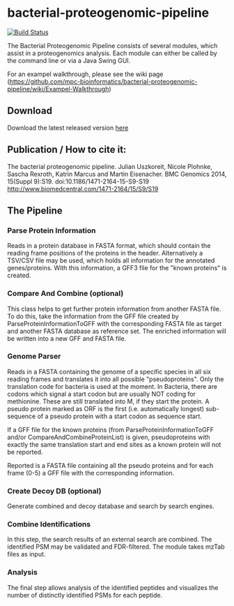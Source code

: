 bacterial-proteogenomic-pipeline
================================

[![Build Status](https://travis-ci.org/mpc-bioinformatics/bacterial-proteogenomic-pipeline.svg?branch=master)](https://travis-ci.org/mpc-bioinformatics/bacterial-proteogenomic-pipeline)

The Bacterial Proteogenomic Pipeline consists of several modules, which assist
in a proteogenomics analysis. Each module can either be called by the command
line or via a Java Swing GUI.

For an exampel walkthrough, please see the wiki page (https://github.com/mpc-bioinformatics/bacterial-proteogenomic-pipeline/wiki/Exampel-Walkthrough)

## Download
Download the latest released version [here](https://github.com/mpc-bioinformatics/bacterial-proteogenomic-pipeline/releases/latest)

## Publication / How to cite it:
The bacterial proteogenomic pipeline. Julian Uszkoreit, Nicole Plohnke, Sascha Rexroth, Katrin Marcus and Martin Eisenacher. BMC Genomics 2014, 15(Suppl 9):S19. doi:10.1186/1471-2164-15-S9-S19
http://www.biomedcentral.com/1471-2164/15/S9/S19


## The Pipeline

### Parse Protein Information
Reads in a protein database in FASTA format, which should contain the reading
frame positions of the proteins in the header. Alternatively a TSV/CSV file
may be used, which holds all information for the annotated genes/proteins.
With this information, a GFF3 file for the "known proteins" is created.

### Compare And Combine (optional)
This class helps to get further protein information from another FASTA file.
To do this, take the information from the GFF file created by
ParseProteinInformationToGFF with the corresponding FASTA file as target and
another FASTA database as reference set. The enriched information will be
written into a new GFF and FASTA file.
 
### Genome Parser
Reads in a FASTA containing the genome of a specific species in all six
reading frames and translates it into all possible "pseudoproteins".
Only the translation code for bacteria is used at the moment. In Bacteria,
there are codons which signal a start codon but are usually NOT coding for
methionine. These are still translated into M, if they start the protein.
A pseudo protein marked as ORF is the first (i.e. automatically longest)
sub-sequence of a pseudo protein with a start codon as sequence start.
  
If a GFF file for the known proteins (from ParseProteinInformationToGFF and/or
CompareAndCombineProteinList) is given, pseudoproteins with exactly the same
translation start and end sites as a known protein will not be reported.
  
Reported is a FASTA file containing all the pseudo proteins and for each
frame (0-5) a GFF file with the corresponding information.

### Create Decoy DB (optional)
Generate combined and decoy database and search by search engines.

### Combine Identifications
In this step, the search results of an external search are combined.
The identified PSM may be validated and FDR-filtered. The module takes mzTab
files as input.

### Analysis
The final step allows analysis of the identified peptides and visualizes the
number of distinctly identified PSMs for each peptide.
